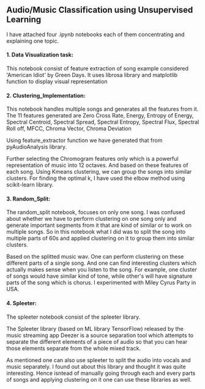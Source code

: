 ## Audio/Music Classification using Unsupervised Learning 

I have attached four .ipynb notebooks each of them concentrating and explaining one topic.

#### 1. Data Visualization task: 
This notebook consist of feature extraction of song example considered 'American Idiot' by Green Days. It uses librosa library and matplotlib function to display visual representation

#### 2. Clustering_Implementation: 
This notebook handles multiple songs and generates all the features from it. The 11 features generated are Zero Cross Rate, Energy, Entropy of Energy, Spectral Centroid, Spectral Spread, Spectral Entropy, Spectral Flux, Spectral Roll off, MFCC, Chroma Vector, Chroma Deviation

Using feature_extractor function we have generated that from pyAudioAnalysis library.

Further selecting the Chromogram features only which is a powerful representation of music into 12 octaves. And based on these features of each song. Using Kmeans clustering, we can group the songs into similar clusters. For finding the optimal k, I have used the elbow method using scikit-learn library.

#### 3. Random_Split: 
The random_split notebook, focuses on only one song. I was confused about whether we have to perform clustering on one song only and generate important segments from it that are kind of similar or to work on multiple songs. So in this notebook what I did was to split the song into multiple parts of 60s and applied clustering on it to group them into similar clusters.

Based on the splitted music wav. One can perform clustering on these different parts of a single song. And one can find interesting clusters which actually makes sense when you listen to the song. For example, one cluster of songs would have similar kind of tone, while other's will have signature parts of the song which is chorus. I experimented with Miley Cyrus Party in USA.

#### 4. Spleeter: 
The spleeter notebook consist of the spleeter library.

The Spleeter library (based on ML library TensorFlow) released by the music streaming app Deezer is a source separation tool which attempts to separate the different elements of a piece of audio so that you can hear those elements separate from the whole mixed track.

As mentioned one can also use spleeter to split the audio into vocals and music separately. I found out about this library and thought it was quite interesting. Hence isntead of manually going through each and every parts of songs and applying clustering on it one can use these libraries as well.
